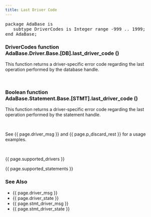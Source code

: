 ```yaml
---
title: Last Driver Code
---
```


<div class="leftside">
<pre class="code">
package AdaBase is
   subtype DriverCodes is Integer range -999 .. 1999;
end AdaBase;
</pre>
<h3>DriverCodes function<br/>
AdaBase.Driver.Base.[DB].last_driver_code ()</h3>
<p>This function returns a driver-specific error code regarding the last
operation performed by the database handle.</p>
<br/>
<h3>Boolean function<br/>
AdaBase.Statement.Base.[STMT].last_driver_code ()</h3>
<p>This function returns a driver-specific error code regarding the last
operation performed by the statement handle.</p>
</br>
<p class="caption">See {{ page.driver_msg }} and {{ page.p_discard_rest }}
for a usage examples.</p>
<br/>
<p>{{ page.supported_drivers }}</p>
<p>{{ page.supported_statements }}</p>
</div>
<div class="sidenav">
  <h3>See Also</h3>
  <ul>
    <li>{{ page.driver_msg }}</li>
    <li>{{ page.driver_state }}</li>
    <li>{{ page.stmt_driver_msg }}</li>
    <li>{{ page.stmt_driver_state }}</li>
  </ul>
</div>
